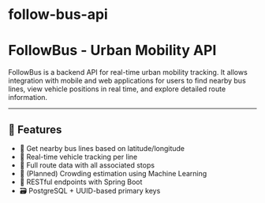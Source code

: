 # follow-bus-api

# FollowBus - Urban Mobility API

FollowBus is a backend API for real-time urban mobility tracking. It allows integration with mobile and web applications for users to find nearby bus lines, view vehicle positions in real time, and explore detailed route information.

---

## 🚀 Features

- 📍 Get nearby bus lines based on latitude/longitude
- 🚌 Real-time vehicle tracking per line
- 🔁 Full route data with all associated stops
- 🧠 (Planned) Crowding estimation using Machine Learning
- 🧪 RESTful endpoints with Spring Boot
- 🗃️ PostgreSQL + UUID-based primary keys
